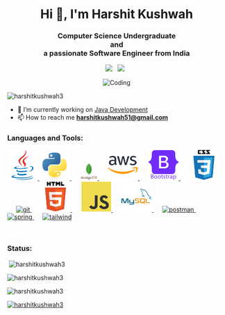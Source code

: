 <h1 align="center"> Hi 👋, I'm Harshit Kushwah</h1>
<h3 align="center"> Computer Science Undergraduate <br> and <br> a passionate Software Engineer from India</h3>
<p align="center">
<a href="https://twitter.com/harshitkush03"><img height="30" src="https://raw.githubusercontent.com/soumyadip007/soumyadip007/master/img/social/t.jpg"></a>&nbsp;&nbsp;
<a href="https://www.linkedin.com/in/harshitkushwah/"><img height="30" src="https://raw.githubusercontent.com/soumyadip007/soumyadip007/master/img/social/l.png"></a>&nbsp;&nbsp;
</p>

<div align="center"  >
    <img  alt="Coding" width="400" src="https://c.tenor.com/Bpv9wTLKMskAAAAC/tenor.gif" >
</div>

<p><img src="https://komarev.com/ghpvc/?username=harshitkushwah3&label=Profile%20views&color=0e75b6&style=flat" alt="harshitkushwah3"/></p>

- 🔭 I’m currently working on [Java Development]() <br>
- 📫 How to reach me **harshitkushwah51@gmail.com**

<h3 align="left">Languages and Tools:</h3>
<p align="left"> 
<a href="https://www.java.com" target="_blank" rel="noreferrer"> <img src="https://raw.githubusercontent.com/devicons/devicon/master/icons/java/java-original.svg" alt="java" width="70" height="70"/> </a> 
<a href="https://www.python.org" target="_blank" rel="noreferrer"> <img src="https://raw.githubusercontent.com/devicons/devicon/master/icons/python/python-original.svg" alt="python" width="70" height="70"/> </a> &nbsp;&nbsp;&nbsp;&nbsp;
<a href="https://www.mongodb.com/" target="_blank" rel="noreferrer"> <img src="https://raw.githubusercontent.com/devicons/devicon/master/icons/mongodb/mongodb-original-wordmark.svg" alt="mongodb" width="40" height="40"/> </a> &nbsp;&nbsp;&nbsp;&nbsp;
<a href="https://aws.amazon.com" target="_blank" rel="noreferrer"> <img src="https://raw.githubusercontent.com/devicons/devicon/master/icons/amazonwebservices/amazonwebservices-original-wordmark.svg" alt="aws" width="70" height="70" > </a> &nbsp;&nbsp;&nbsp;&nbsp;
<a href="https://getbootstrap.com" target="_blank" rel="noreferrer"> <img src="https://raw.githubusercontent.com/devicons/devicon/master/icons/bootstrap/bootstrap-plain-wordmark.svg" alt="bootstrap" width="70" height="70"/> </a> &nbsp;&nbsp;&nbsp;&nbsp;
<a href="https://www.w3schools.com/css/" target="_blank" rel="noreferrer"> <img src="https://raw.githubusercontent.com/devicons/devicon/master/icons/css3/css3-original-wordmark.svg" alt="css3" width="70" height="70"/> </a> &nbsp;&nbsp;&nbsp;&nbsp;
<a href="https://git-scm.com/" target="_blank" rel="noreferrer"> <img src="https://www.vectorlogo.zone/logos/git-scm/git-scm-icon.svg" alt="git" width="70" height="70"/> </a> &nbsp;&nbsp;&nbsp;&nbsp;
<a href="https://www.w3.org/html/" target="_blank" rel="noreferrer"> <img src="https://raw.githubusercontent.com/devicons/devicon/master/icons/html5/html5-original-wordmark.svg" alt="html5" width="70" height="70"/> </a> &nbsp;&nbsp;&nbsp;&nbsp;
<a href="https://developer.mozilla.org/en-US/docs/Web/JavaScript" target="_blank" rel="noreferrer"> <img src="https://raw.githubusercontent.com/devicons/devicon/master/icons/javascript/javascript-original.svg" alt="javascript" width="70" height="70"/> </a> &nbsp;&nbsp;&nbsp;&nbsp;
<a href="https://www.mysql.com/" target="_blank" rel="noreferrer"> <img src="https://raw.githubusercontent.com/devicons/devicon/master/icons/mysql/mysql-original-wordmark.svg" alt="mysql" width="70" height="70"/> </a> &nbsp;&nbsp;&nbsp;&nbsp;
<a href="https://postman.com" target="_blank" rel="noreferrer"> <img src="https://www.vectorlogo.zone/logos/getpostman/getpostman-icon.svg" alt="postman" width="70" height="70"/> </a> &nbsp;&nbsp;&nbsp;&nbsp;
<a href="https://spring.io/" target="_blank" rel="noreferrer"> <img src="https://www.vectorlogo.zone/logos/springio/springio-icon.svg" alt="spring" width="70" height="70"/> </a> &nbsp;&nbsp;&nbsp;&nbsp;
<a href="https://tailwindcss.com/" target="_blank" rel="noreferrer"> <img src="https://www.vectorlogo.zone/logos/tailwindcss/tailwindcss-icon.svg" alt="tailwind" width="70" height="70"/> </a> </p> &nbsp;&nbsp;&nbsp;&nbsp;

<h3 align="left">Status:</h3>

<p>&nbsp;<img align="center" src="https://github-readme-stats.vercel.app/api?username=harshitkushwah3&show_icons=true&rank_icon=github&locale=en&bg_color=30,e96443,904e95&title_color=fff&text_color=fff" alt="harshitkushwah3" /></p>
<div>
<p><img src="https://github-readme-stats.vercel.app/api/top-langs?username=harshitkushwah3&show_icons=true&locale=en&layout=compact" alt="harshitkushwah3" /></p>
<p><img src="https://github-readme-streak-stats.herokuapp.com/?user=harshitkushwah3&" alt="harshitkushwah3" /></p>
</div>
<p align="left"> <a href="https://github.com/ryo-ma/github-profile-trophy"><img src="https://github-profile-trophy.vercel.app/?username=harshitkushwah3" alt="harshitkushwah3" /></a> </p>

